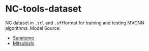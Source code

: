 # NC-tools-dataset
NC dataset in ```.stl``` and ```.off```format for training and testing MVCNN algorithms. 
Model Source:
- [Sumitomo](https://www.sumitool.com/downloads/cutting-tools/)
- [Mitsubishi](http://www.mitsubishicarbide.net/)
